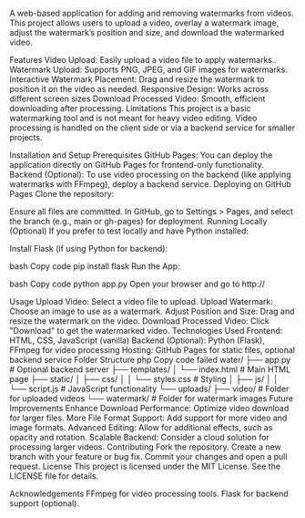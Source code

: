 A web-based application for adding and removing watermarks from videos. This project allows users to upload a video, overlay a watermark image, adjust the watermark’s position and size, and download the watermarked video.

Features
Video Upload: Easily upload a video file to apply watermarks..
Watermark Upload: Supports PNG, JPEG, and GIF images for watermarks.
Interactive Watermark Placement: Drag and resize the watermark to position it on the video as needed.
Responsive Design: Works across different screen sizes
Download Processed Video: Smooth, efficient downloading after processing.
Limitations
This project is a basic watermarking tool and is not meant for heavy video editing. Video processing is handled on the client side or via a backend service for smaller projects.


Installation and Setup
Prerequisites
GitHub Pages: You can deploy the application directly on GitHub Pages for frontend-only functionality.
Backend (Optional): To use video processing on the backend (like applying watermarks with FFmpeg), deploy a backend service.
Deploying on GitHub Pages
Clone the repository:


Ensure all files are committed.
In GitHub, go to Settings > Pages, and select the branch (e.g., main or gh-pages) for deployment.
Running Locally (Optional)
If you prefer to test locally and have Python installed:

Install Flask (if using Python for backend):

bash
Copy code
pip install flask
Run the App:

bash
Copy code
python app.py
Open your browser and go to http://

Usage
Upload Video: Select a video file to upload.
Upload Watermark: Choose an image to use as a watermark.
Adjust Position and Size: Drag and resize the watermark on the video.
Download Processed Video: Click "Download" to get the watermarked video.
Technologies Used
Frontend: HTML, CSS, JavaScript (vanilla)
Backend (Optional): Python (Flask), FFmpeg for video processing
Hosting: GitHub Pages for static files, optional backend service
Folder Structure
php
Copy code
failed water/
├── app.py               # Optional backend server
├── templates/
│   └── index.html       # Main HTML page
├── static/
│   ├── css/
│   │   └── styles.css   # Styling
│   ├── js/
│   │   └── script.js    # JavaScript functionality
└── uploads/
    ├── video/           # Folder for uploaded videos
    └── watermark/       # Folder for watermark images
Future Improvements
Enhance Download Performance: Optimize video download for larger files.
More File Format Support: Add support for more video and image formats.
Advanced Editing: Allow for additional effects, such as opacity and rotation.
Scalable Backend: Consider a cloud solution for processing larger videos.
Contributing
Fork the repository.
Create a new branch with your feature or bug fix.
Commit your changes and open a pull request.
License
This project is licensed under the MIT License. See the LICENSE file for details.

Acknowledgements
FFmpeg for video processing tools.
Flask for backend support (optional).
